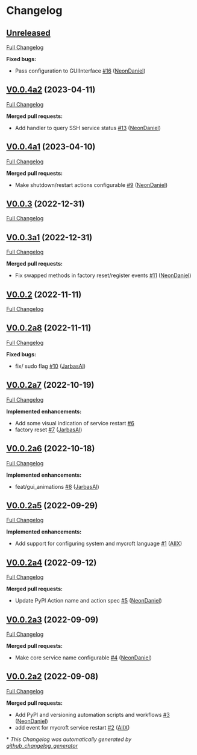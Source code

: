 # Changelog

## [Unreleased](https://github.com/OpenVoiceOS/ovos-PHAL-plugin-system/tree/HEAD)

[Full Changelog](https://github.com/OpenVoiceOS/ovos-PHAL-plugin-system/compare/V0.0.4a2...HEAD)

**Fixed bugs:**

- Pass configuration to GUIInterface [\#16](https://github.com/OpenVoiceOS/ovos-PHAL-plugin-system/pull/16) ([NeonDaniel](https://github.com/NeonDaniel))

## [V0.0.4a2](https://github.com/OpenVoiceOS/ovos-PHAL-plugin-system/tree/V0.0.4a2) (2023-04-11)

[Full Changelog](https://github.com/OpenVoiceOS/ovos-PHAL-plugin-system/compare/V0.0.4a1...V0.0.4a2)

**Merged pull requests:**

- Add handler to query SSH service status [\#13](https://github.com/OpenVoiceOS/ovos-PHAL-plugin-system/pull/13) ([NeonDaniel](https://github.com/NeonDaniel))

## [V0.0.4a1](https://github.com/OpenVoiceOS/ovos-PHAL-plugin-system/tree/V0.0.4a1) (2023-04-10)

[Full Changelog](https://github.com/OpenVoiceOS/ovos-PHAL-plugin-system/compare/V0.0.3...V0.0.4a1)

**Merged pull requests:**

- Make shutdown/restart actions configurable [\#9](https://github.com/OpenVoiceOS/ovos-PHAL-plugin-system/pull/9) ([NeonDaniel](https://github.com/NeonDaniel))

## [V0.0.3](https://github.com/OpenVoiceOS/ovos-PHAL-plugin-system/tree/V0.0.3) (2022-12-31)

[Full Changelog](https://github.com/OpenVoiceOS/ovos-PHAL-plugin-system/compare/V0.0.3a1...V0.0.3)

## [V0.0.3a1](https://github.com/OpenVoiceOS/ovos-PHAL-plugin-system/tree/V0.0.3a1) (2022-12-31)

[Full Changelog](https://github.com/OpenVoiceOS/ovos-PHAL-plugin-system/compare/V0.0.2...V0.0.3a1)

**Merged pull requests:**

- Fix swapped methods in factory reset/register events [\#11](https://github.com/OpenVoiceOS/ovos-PHAL-plugin-system/pull/11) ([NeonDaniel](https://github.com/NeonDaniel))

## [V0.0.2](https://github.com/OpenVoiceOS/ovos-PHAL-plugin-system/tree/V0.0.2) (2022-11-11)

[Full Changelog](https://github.com/OpenVoiceOS/ovos-PHAL-plugin-system/compare/V0.0.2a8...V0.0.2)

## [V0.0.2a8](https://github.com/OpenVoiceOS/ovos-PHAL-plugin-system/tree/V0.0.2a8) (2022-11-11)

[Full Changelog](https://github.com/OpenVoiceOS/ovos-PHAL-plugin-system/compare/V0.0.2a7...V0.0.2a8)

**Fixed bugs:**

- fix/ sudo flag [\#10](https://github.com/OpenVoiceOS/ovos-PHAL-plugin-system/pull/10) ([JarbasAl](https://github.com/JarbasAl))

## [V0.0.2a7](https://github.com/OpenVoiceOS/ovos-PHAL-plugin-system/tree/V0.0.2a7) (2022-10-19)

[Full Changelog](https://github.com/OpenVoiceOS/ovos-PHAL-plugin-system/compare/V0.0.2a6...V0.0.2a7)

**Implemented enhancements:**

- Add some visual indication of service restart [\#6](https://github.com/OpenVoiceOS/ovos-PHAL-plugin-system/issues/6)
- factory reset [\#7](https://github.com/OpenVoiceOS/ovos-PHAL-plugin-system/pull/7) ([JarbasAl](https://github.com/JarbasAl))

## [V0.0.2a6](https://github.com/OpenVoiceOS/ovos-PHAL-plugin-system/tree/V0.0.2a6) (2022-10-18)

[Full Changelog](https://github.com/OpenVoiceOS/ovos-PHAL-plugin-system/compare/V0.0.2a5...V0.0.2a6)

**Implemented enhancements:**

- feat/gui\_animations [\#8](https://github.com/OpenVoiceOS/ovos-PHAL-plugin-system/pull/8) ([JarbasAl](https://github.com/JarbasAl))

## [V0.0.2a5](https://github.com/OpenVoiceOS/ovos-PHAL-plugin-system/tree/V0.0.2a5) (2022-09-29)

[Full Changelog](https://github.com/OpenVoiceOS/ovos-PHAL-plugin-system/compare/V0.0.2a4...V0.0.2a5)

**Implemented enhancements:**

- Add support for configuring system and mycroft language [\#1](https://github.com/OpenVoiceOS/ovos-PHAL-plugin-system/pull/1) ([AIIX](https://github.com/AIIX))

## [V0.0.2a4](https://github.com/OpenVoiceOS/ovos-PHAL-plugin-system/tree/V0.0.2a4) (2022-09-12)

[Full Changelog](https://github.com/OpenVoiceOS/ovos-PHAL-plugin-system/compare/V0.0.2a3...V0.0.2a4)

**Merged pull requests:**

- Update PyPI Action name and action spec [\#5](https://github.com/OpenVoiceOS/ovos-PHAL-plugin-system/pull/5) ([NeonDaniel](https://github.com/NeonDaniel))

## [V0.0.2a3](https://github.com/OpenVoiceOS/ovos-PHAL-plugin-system/tree/V0.0.2a3) (2022-09-09)

[Full Changelog](https://github.com/OpenVoiceOS/ovos-PHAL-plugin-system/compare/V0.0.2a2...V0.0.2a3)

**Merged pull requests:**

- Make core service name configurable [\#4](https://github.com/OpenVoiceOS/ovos-PHAL-plugin-system/pull/4) ([NeonDaniel](https://github.com/NeonDaniel))

## [V0.0.2a2](https://github.com/OpenVoiceOS/ovos-PHAL-plugin-system/tree/V0.0.2a2) (2022-09-08)

[Full Changelog](https://github.com/OpenVoiceOS/ovos-PHAL-plugin-system/compare/e2891964fdd97eaee965b332d3fa6413abd2a3a1...V0.0.2a2)

**Merged pull requests:**

- Add PyPI and versioning automation scripts and workflows [\#3](https://github.com/OpenVoiceOS/ovos-PHAL-plugin-system/pull/3) ([NeonDaniel](https://github.com/NeonDaniel))
- add event for mycroft service restart [\#2](https://github.com/OpenVoiceOS/ovos-PHAL-plugin-system/pull/2) ([AIIX](https://github.com/AIIX))



\* *This Changelog was automatically generated by [github_changelog_generator](https://github.com/github-changelog-generator/github-changelog-generator)*
